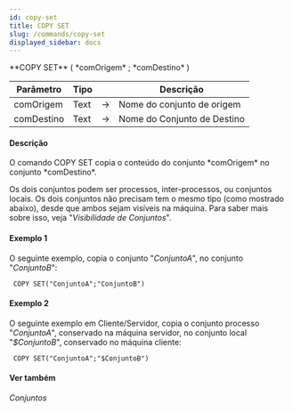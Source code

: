 ```yaml
---
id: copy-set
title: COPY SET
slug: /commands/copy-set
displayed_sidebar: docs
---
```


<!--REF #_command_.COPY SET.Syntax-->**COPY SET** ( *comOrigem* ; *comDestino* )<!-- END REF-->
<!--REF #_command_.COPY SET.Params-->
| Parâmetro | Tipo |  | Descrição |
| --- | --- | --- | --- |
| comOrigem | Text | &#8594;  | Nome do conjunto de origem |
| comDestino | Text | &#8594;  | Nome do Conjunto de Destino |

<!-- END REF-->

#### Descrição 

<!--REF #_command_.COPY SET.Summary-->O comando COPY SET copia o conteúdo do conjunto *comOrigem* no conjunto *comDestino*.<!-- END REF-->  

Os dois conjuntos podem ser processos, inter-processos, ou conjuntos locais. Os dois conjuntos não precisam tem o mesmo tipo (como mostrado abaixo), desde que ambos sejam visíveis na máquina. Para saber mais sobre isso, veja "*Visibilidade de Conjuntos*". 

#### Exemplo 1 

O seguinte exemplo, copia o conjunto "*ConjuntoA*", no conjunto "*ConjuntoB*":  
  
```4d
 COPY SET("ConjuntoA";"ConjuntoB")
```

#### Exemplo 2 

O seguinte exemplo em Cliente/Servidor, copia o conjunto processo "*ConjuntoA*", conservado na máquina servidor, no conjunto local "*$ConjuntoB*", conservado no máquina cliente:  
  
```4d
 COPY SET("ConjuntoA";"$ConjuntoB")
```

#### Ver também 

*Conjuntos*  